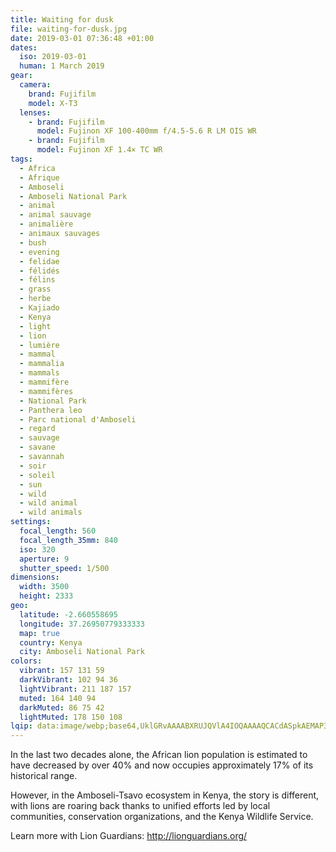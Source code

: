 ```yaml
---
title: Waiting for dusk
file: waiting-for-dusk.jpg
date: 2019-03-01 07:36:48 +01:00
dates:
  iso: 2019-03-01
  human: 1 March 2019
gear:
  camera:
    brand: Fujifilm
    model: X-T3
  lenses:
    - brand: Fujifilm
      model: Fujinon XF 100-400mm f/4.5-5.6 R LM OIS WR
    - brand: Fujifilm
      model: Fujinon XF 1.4× TC WR
tags:
  - Africa
  - Afrique
  - Amboseli
  - Amboseli National Park
  - animal
  - animal sauvage
  - animalière
  - animaux sauvages
  - bush
  - evening
  - felidae
  - félidés
  - félins
  - grass
  - herbe
  - Kajiado
  - Kenya
  - light
  - lion
  - lumière
  - mammal
  - mammalia
  - mammals
  - mammifère
  - mammifères
  - National Park
  - Panthera leo
  - Parc national d'Amboseli
  - regard
  - sauvage
  - savane
  - savannah
  - soir
  - soleil
  - sun
  - wild
  - wild animal
  - wild animals
settings:
  focal_length: 560
  focal_length_35mm: 840
  iso: 320
  aperture: 9
  shutter_speed: 1/500
dimensions:
  width: 3500
  height: 2333
geo:
  latitude: -2.660558695
  longitude: 37.26950779333333
  map: true
  country: Kenya
  city: Amboseli National Park
colors:
  vibrant: 157 131 59
  darkVibrant: 102 94 36
  lightVibrant: 211 187 157
  muted: 164 140 94
  darkMuted: 86 75 42
  lightMuted: 178 150 108
lqip: data:image/webp;base64,UklGRvAAAABXRUJQVlA4IOQAAAAQCACdASpkAEMAP3G0y180rz0nJntrI6AuCWdt/IAYYM+MNesbLoz0MZLwEvAVwwQAzz4w7Cc6H4W6zAAnokmF3o/AvU14vRMAAO2XnIE71ou/LubiXh5uIzELLpw80sD1UBoFfk+DP4dwIKRK3+NU1IocXKGz10gsxzHm16Sa+dumI0aVuk3ioDY5S3OJ3pVrCc/2nC/fNF93D7Gp7hPK+nm5QbS/Iz1T/YAKGGKL1t0roQ37RLIM1BYrqbVVawp2ZbpdrNQaQ30RFqFWTNmtBQbDurMllVtrA50pRMYhG0SAAAA=
---
```


In the last two decades alone, the African lion population is estimated to have decreased by over 40% and now occupies approximately 17% of  its historical range. 

However, in the Amboseli-Tsavo ecosystem in Kenya, the story is different, with lions are roaring back thanks to unified efforts led by local communities, conservation organizations, and the Kenya Wildlife Service. 

Learn more with Lion Guardians: http://lionguardians.org/
